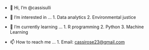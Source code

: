 - 👋 Hi, I’m @cassisulli
- 👀 I’m interested in ...
      1. Data analytics
      2. Environmental justice
      
- 🌱 I’m currently learning ...
      1. R programming
      2. Python
      3. Machine Learning

- 📫 How to reach me ...
      1. Email: cassirose23@gmail.com


